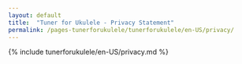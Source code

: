 ```yaml
---
layout: default
title:  "Tuner for Ukulele - Privacy Statement"
permalink: /pages-tunerforukulele/tunerforukulele/en-US/privacy/
---
```


{% include tunerforukulele/en-US/privacy.md %}
